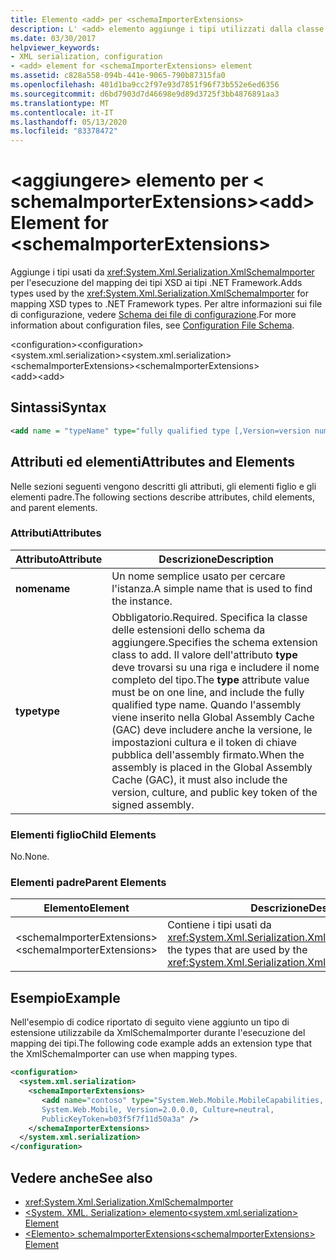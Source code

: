 ```yaml
---
title: Elemento <add> per <schemaImporterExtensions>
description: L' <add> elemento aggiunge i tipi utilizzati dalla classe XmlSchemaImporter per il mapping dei tipi XSD ai tipi .NET Framework.
ms.date: 03/30/2017
helpviewer_keywords:
- XML serialization, configuration
- <add> element for <schemaImporterExtensions> element
ms.assetid: c828a558-094b-441e-9065-790b87315fa0
ms.openlocfilehash: 401d1ba9cc2f97e93d7851f96f73b552e6ed6356
ms.sourcegitcommit: d6bd7903d7d46698e9d89d3725f3bb4876891aa3
ms.translationtype: MT
ms.contentlocale: it-IT
ms.lasthandoff: 05/13/2020
ms.locfileid: "83378472"
---
```

# <a name="add-element-for-schemaimporterextensions"></a><span data-ttu-id="2619a-103">\<aggiungere> elemento per \< schemaImporterExtensions></span><span class="sxs-lookup"><span data-stu-id="2619a-103">\<add> Element for \<schemaImporterExtensions></span></span>
<span data-ttu-id="2619a-104">Aggiunge i tipi usati da <xref:System.Xml.Serialization.XmlSchemaImporter> per l'esecuzione del mapping dei tipi XSD ai tipi .NET Framework.</span><span class="sxs-lookup"><span data-stu-id="2619a-104">Adds types used by the <xref:System.Xml.Serialization.XmlSchemaImporter> for mapping XSD types to .NET Framework types.</span></span> <span data-ttu-id="2619a-105">Per altre informazioni sui file di configurazione, vedere [Schema dei file di configurazione](../../../docs/framework/configure-apps/file-schema/index.md).</span><span class="sxs-lookup"><span data-stu-id="2619a-105">For more information about configuration files, see [Configuration File Schema](../../../docs/framework/configure-apps/file-schema/index.md).</span></span>  
  
 <span data-ttu-id="2619a-106">\<configuration></span><span class="sxs-lookup"><span data-stu-id="2619a-106">\<configuration></span></span>  
<span data-ttu-id="2619a-107">\<system.xml.serialization></span><span class="sxs-lookup"><span data-stu-id="2619a-107">\<system.xml.serialization></span></span>  
<span data-ttu-id="2619a-108">\<schemaImporterExtensions></span><span class="sxs-lookup"><span data-stu-id="2619a-108">\<schemaImporterExtensions></span></span>  
<span data-ttu-id="2619a-109">\<add></span><span class="sxs-lookup"><span data-stu-id="2619a-109">\<add></span></span>  
  
## <a name="syntax"></a><span data-ttu-id="2619a-110">Sintassi</span><span class="sxs-lookup"><span data-stu-id="2619a-110">Syntax</span></span>  
  
```xml  
<add name = "typeName" type="fully qualified type [,Version=version number] [,Culture=culture] [,PublicKeyToken= token]"/>  
```  
  
## <a name="attributes-and-elements"></a><span data-ttu-id="2619a-111">Attributi ed elementi</span><span class="sxs-lookup"><span data-stu-id="2619a-111">Attributes and Elements</span></span>  
 <span data-ttu-id="2619a-112">Nelle sezioni seguenti vengono descritti gli attributi, gli elementi figlio e gli elementi padre.</span><span class="sxs-lookup"><span data-stu-id="2619a-112">The following sections describe attributes, child elements, and parent elements.</span></span>  
  
### <a name="attributes"></a><span data-ttu-id="2619a-113">Attributi</span><span class="sxs-lookup"><span data-stu-id="2619a-113">Attributes</span></span>  
  
|<span data-ttu-id="2619a-114">Attributo</span><span class="sxs-lookup"><span data-stu-id="2619a-114">Attribute</span></span>|<span data-ttu-id="2619a-115">Descrizione</span><span class="sxs-lookup"><span data-stu-id="2619a-115">Description</span></span>|  
|---------------|-----------------|  
|<span data-ttu-id="2619a-116">**nome**</span><span class="sxs-lookup"><span data-stu-id="2619a-116">**name**</span></span>|<span data-ttu-id="2619a-117">Un nome semplice usato per cercare l'istanza.</span><span class="sxs-lookup"><span data-stu-id="2619a-117">A simple name that is used to find the instance.</span></span>|  
|<span data-ttu-id="2619a-118">**type**</span><span class="sxs-lookup"><span data-stu-id="2619a-118">**type**</span></span>|<span data-ttu-id="2619a-119">Obbligatorio.</span><span class="sxs-lookup"><span data-stu-id="2619a-119">Required.</span></span> <span data-ttu-id="2619a-120">Specifica la classe delle estensioni dello schema da aggiungere.</span><span class="sxs-lookup"><span data-stu-id="2619a-120">Specifies the schema  extension class to add.</span></span> <span data-ttu-id="2619a-121">Il valore dell'attributo **type** deve trovarsi su una riga e includere il nome completo del tipo.</span><span class="sxs-lookup"><span data-stu-id="2619a-121">The **type** attribute value must be on one line, and include the fully qualified type name.</span></span> <span data-ttu-id="2619a-122">Quando l'assembly viene inserito nella Global Assembly Cache (GAC) deve includere anche la versione, le impostazioni cultura e il token di chiave pubblica dell'assembly firmato.</span><span class="sxs-lookup"><span data-stu-id="2619a-122">When the assembly is placed in the Global Assembly Cache (GAC), it must also include the version, culture, and public key token of the signed assembly.</span></span>|  
  
### <a name="child-elements"></a><span data-ttu-id="2619a-123">Elementi figlio</span><span class="sxs-lookup"><span data-stu-id="2619a-123">Child Elements</span></span>  
 <span data-ttu-id="2619a-124">No.</span><span class="sxs-lookup"><span data-stu-id="2619a-124">None.</span></span>  
  
### <a name="parent-elements"></a><span data-ttu-id="2619a-125">Elementi padre</span><span class="sxs-lookup"><span data-stu-id="2619a-125">Parent Elements</span></span>  
  
|<span data-ttu-id="2619a-126">Elemento</span><span class="sxs-lookup"><span data-stu-id="2619a-126">Element</span></span>|<span data-ttu-id="2619a-127">Descrizione</span><span class="sxs-lookup"><span data-stu-id="2619a-127">Description</span></span>|  
|-------------|-----------------|  
|<span data-ttu-id="2619a-128">\<schemaImporterExtensions></span><span class="sxs-lookup"><span data-stu-id="2619a-128">\<schemaImporterExtensions></span></span>|<span data-ttu-id="2619a-129">Contiene i tipi usati da <xref:System.Xml.Serialization.XmlSchemaImporter>.</span><span class="sxs-lookup"><span data-stu-id="2619a-129">Contains the types that are used by the <xref:System.Xml.Serialization.XmlSchemaImporter>.</span></span>|  
  
## <a name="example"></a><span data-ttu-id="2619a-130">Esempio</span><span class="sxs-lookup"><span data-stu-id="2619a-130">Example</span></span>  
 <span data-ttu-id="2619a-131">Nell'esempio di codice riportato di seguito viene aggiunto un tipo di estensione utilizzabile da XmlSchemaImporter durante l'esecuzione del mapping dei tipi.</span><span class="sxs-lookup"><span data-stu-id="2619a-131">The following code example adds an extension type that the XmlSchemaImporter can use when mapping types.</span></span>  
  
```xml  
<configuration>  
  <system.xml.serialization>  
    <schemaImporterExtensions>  
       <add name="contoso" type="System.Web.Mobile.MobileCapabilities,
       System.Web.Mobile, Version=2.0.0.0, Culture=neutral,
       PublicKeyToken=b03f5f7f11d50a3a" />
    </schemaImporterExtensions>  
  </system.xml.serialization>  
</configuration>  
```  
  
## <a name="see-also"></a><span data-ttu-id="2619a-132">Vedere anche</span><span class="sxs-lookup"><span data-stu-id="2619a-132">See also</span></span>

- <xref:System.Xml.Serialization.XmlSchemaImporter>
- [<span data-ttu-id="2619a-133">\<System. XML. Serialization> elemento</span><span class="sxs-lookup"><span data-stu-id="2619a-133">\<system.xml.serialization> Element</span></span>](../../../docs/standard/serialization/system-xml-serialization-element.md)
- [<span data-ttu-id="2619a-134">\<Elemento> schemaImporterExtensions</span><span class="sxs-lookup"><span data-stu-id="2619a-134">\<schemaImporterExtensions> Element</span></span>](../../../docs/standard/serialization/schemaimporterextensions-element.md)
